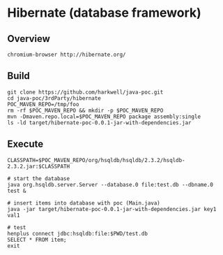 Hibernate (database framework)
=================
Overview
---------------

```shell
chromium-browser http://hibernate.org/
```

Build
---------------

```shell
git clone https://github.com/harkwell/java-poc.git
cd java-poc/3rdParty/hibernate
POC_MAVEN_REPO=/tmp/foo
rm -rf $POC_MAVEN_REPO && mkdir -p $POC_MAVEN_REPO
mvn -Dmaven.repo.local=$POC_MAVEN_REPO package assembly:single
ls -ld target/hibernate-poc-0.0.1-jar-with-dependencies.jar
```

Execute
---------------

```shell
CLASSPATH=$POC_MAVEN_REPO/org/hsqldb/hsqldb/2.3.2/hsqldb-2.3.2.jar:$CLASSPATH

# start the database
java org.hsqldb.server.Server --database.0 file:test.db --dbname.0 test &

# insert items into database with poc (Main.java)
java -jar target/hibernate-poc-0.0.1-jar-with-dependencies.jar key1 val1

# test
henplus connect jdbc:hsqldb:file:$PWD/test.db
SELECT * FROM item;
exit
```
